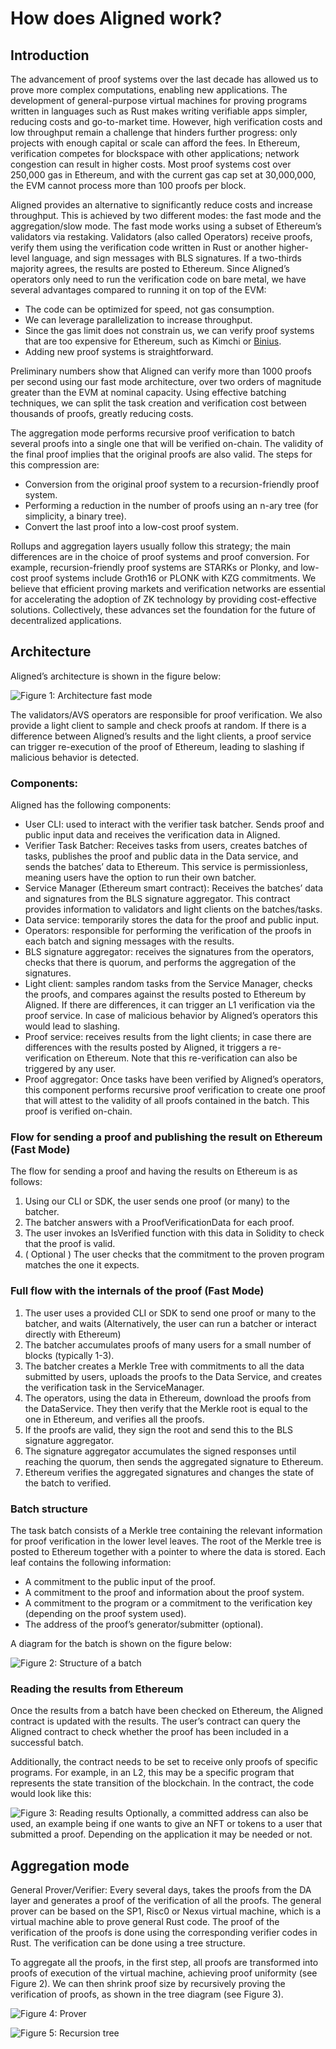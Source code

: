 # How does Aligned work?

## Introduction

The advancement of proof systems over the last decade has allowed us to prove more complex computations, enabling new applications. The development of general-purpose virtual machines for proving programs written in languages such as Rust makes writing verifiable apps simpler, reducing costs and go-to-market time. However, high verification costs and low throughput remain a challenge that hinders further progress: only projects with enough capital or scale can afford the fees. In Ethereum, verification competes for blockspace with other applications; network congestion can result in higher costs. Most proof systems cost over 250,000 gas in Ethereum, and with the current gas cap set at 30,000,000, the EVM cannot process more than 100 proofs per block.

Aligned provides an alternative to significantly reduce costs and increase throughput. This is achieved by two different modes: the fast mode and the aggregation/slow mode. The fast mode works using a subset of Ethereum’s validators via restaking. Validators (also called Operators) receive proofs, verify them using the verification code written in Rust or another higher-level language, and sign messages with BLS signatures. If a two-thirds majority agrees, the results are posted to Ethereum. Since Aligned’s operators only need to run the verification code on bare metal, we have several advantages compared to running it on top of the EVM:

- The code can be optimized for speed, not gas consumption.
- We can leverage parallelization to increase throughput.
- Since the gas limit does not constrain us, we can verify proof systems that are too expensive for Ethereum, such as Kimchi or [Binius](https://eprint.iacr.org/2023/1784).
- Adding new proof systems is straightforward.

Preliminary numbers show that Aligned can verify more than 1000 proofs per second using our fast mode architecture, over two orders of magnitude greater than the EVM at nominal capacity. Using effective batching techniques, we can split the task creation and verification cost between thousands of proofs, greatly reducing costs.

The aggregation mode performs recursive proof verification to batch several proofs into a single one that will be verified on-chain. The validity of the final proof implies that the original proofs are also valid. The steps for this compression are:
- Conversion from the original proof system to a recursion-friendly proof system.
- Performing a reduction in the number of proofs using an n-ary tree (for simplicity, a binary tree).
- Convert the last proof into a low-cost proof system.

Rollups and aggregation layers usually follow this strategy; the main differences are in the choice of proof systems and proof conversion. For example, recursion-friendly proof systems are STARKs or Plonky, and low-cost proof systems include Groth16 or PLONK with KZG commitments.
We believe that efficient proving markets and verification networks are essential for accelerating the adoption of ZK technology by providing cost-effective solutions. Collectively, these advances set the foundation for the future of decentralized applications.

## Architecture
Aligned’s architecture is shown in the figure below:

![Figure 1: Architecture fast mode](../images/aligned_architecture.png)

The validators/AVS operators are responsible for proof verification. We also provide a light client to sample and check proofs at random. If there is a difference between Aligned’s results and the light clients, a proof service can trigger re-execution of the proof of Ethereum, leading to slashing if malicious behavior is detected.

### Components:

Aligned has the following components:

- User CLI: used to interact with the verifier task batcher. Sends proof and public input data and receives the verification data in Aligned.
- Verifier Task Batcher: Receives tasks from users, creates batches of tasks, publishes the proof and public data in the Data service, and sends the batches’ data to Ethereum. This service is permissionless, meaning users have the option to run their own batcher.
- Service Manager (Ethereum smart contract): Receives the batches’ data and signatures from the BLS signature aggregator. This contract provides information to validators and light clients on the batches/tasks.
- Data service: temporarily stores the data for the proof and public input.
- Operators: responsible for performing the verification of the proofs in each batch and signing messages with the results.
- BLS signature aggregator: receives the signatures from the operators, checks that there is quorum, and performs the aggregation of the signatures.
- Light client: samples random tasks from the Service Manager, checks the proofs, and compares against the results posted to Ethereum by Aligned. If there are differences, it can trigger an L1 verification via the proof service. In case of malicious behavior by Aligned’s operators this would lead to slashing.
- Proof service: receives results from the light clients; in case there are differences with the results posted by Aligned, it triggers a re-verification on Ethereum. Note that this re-verification can also be triggered by any user.
- Proof aggregator: Once tasks have been verified by Aligned’s operators, this component performs recursive proof verification to create one proof that will attest to the validity of all proofs contained in the batch. This proof is verified on-chain.

### Flow for sending a proof and publishing the result on Ethereum (Fast Mode)
The flow for sending a proof and having the results on Ethereum is as follows:
1. Using our CLI or SDK, the user sends one proof (or many) to the batcher.
2. The batcher answers with a ProofVerificationData for each proof.
3. The user invokes an IsVerified function with this data in Solidity to check that the proof is valid.
4. ( Optional ) The user checks that the commitment to the proven program matches the one it expects.

### Full flow with the internals of the proof (Fast Mode)

1. The user uses a provided CLI or SDK to send one proof or many to the batcher, and waits (Alternatively, the user can run a batcher or interact directly with Ethereum)
2. The batcher accumulates proofs of many users for a small number of blocks (typically 1-3).
3. The batcher creates a Merkle Tree with commitments to all the data submitted by users, uploads the proofs to the Data Service, and creates the verification task in the ServiceManager.
4. The operators, using the data in Ethereum, download the proofs from the DataService. They then verify that the Merkle root is equal to the one in Ethereum, and verifies all the proofs.
5. If the proofs are valid, they sign the root and send this to the BLS signature aggregator.
6. The signature aggregator accumulates the signed responses until reaching the quorum, then sends the aggregated signature to Ethereum.
7. Ethereum verifies the aggregated signatures and changes the state of the batch to verified.

### Batch structure
The task batch consists of a Merkle tree containing the relevant information for proof verification in the lower level leaves. The root of the Merkle tree is posted to Ethereum together with a pointer to where the data is stored. Each leaf contains the following information:
- A commitment to the public input of the proof.
- A commitment to the proof and information about the proof system.
- A commitment to the program or a commitment to the verification key (depending on the proof system used).
- The address of the proof’s generator/submitter (optional).

A diagram for the batch is shown on the figure below:

![Figure 2: Structure of a batch](../images/batch.png)

### Reading the results from Ethereum
Once the results from a batch have been checked on Ethereum, the Aligned contract is updated with the results. The user’s contract can query the Aligned contract to check whether the proof has been included in a successful batch.

Additionally, the contract needs to be set to receive only proofs of specific programs. For example, in an L2, this may be a specific program that represents the state transition of the blockchain.
In the contract, the code would look like this:

![Figure 3: Reading results](../images/read.png)
Optionally, a committed address can also be used, an example being if one wants to give an NFT or tokens to a user that submitted a proof. Depending on the application it may be needed or not.

## Aggregation mode 
  
General Prover/Verifier: Every several days, takes the proofs from the DA layer and generates a proof of the verification of all the proofs. The general prover can be based on the SP1, Risc0 or Nexus virtual machine, which is a virtual machine able to prove general Rust code. The proof of the verification of the proofs is done using the corresponding verifier codes in Rust. The verification can be done using a tree structure.

To aggregate all the proofs, in the first step, all proofs are transformed into proofs of execution of the virtual machine, achieving proof uniformity (see Figure 2). We can then shrink proof size by recursively proving the verification of proofs, as shown in the tree diagram (see Figure 3).

![Figure 4: Prover](../images/prover.png)

![Figure 5: Recursion tree](../images/recursion.png)
